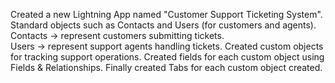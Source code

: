 
Created a new Lightning App named "Customer Support Ticketing System".                                                          
Standard objects such as Contacts and Users (for customers and agents).                                                         
    Contacts → represent customers submitting tickets.                                                                    
    Users → represent support agents handling tickets.
Created custom objects for tracking support operations.
Created fields for each custom object using Fields & Relationships.
Finally created Tabs for each custom object created.
